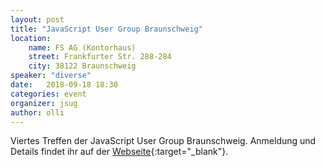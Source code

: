 ```yaml
---
layout: post
title: "JavaScript User Group Braunschweig"
location:
    name: FS AG (Kontorhaus)
    street: Frankfurter Str. 288-284
    city: 38122 Braunschweig
speaker: "diverse"
date:   2018-09-18 18:30
categories: event
organizer: jsug
author: olli
---
```


Viertes Treffen der JavaScript User Group Braunschweig. Anmeldung und Details findet ihr auf der [Webseite](http://royaljs.de/){:target="_blank"}.